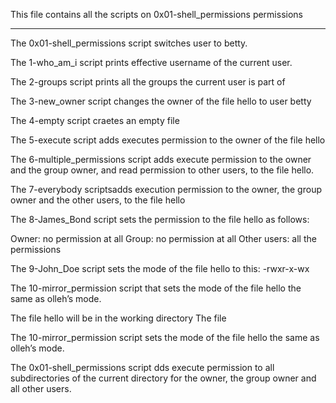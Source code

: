 This file contains all the scripts on 0x01-shell_permissions permissions
************************************************************************
The 0x01-shell_permissions script switches user to betty.

The 1-who_am_i script prints effective username of the current user.

The 2-groups script prints all the groups the current user is part of

The 3-new_owner script changes the owner of the file hello to user betty

The 4-empty script craetes an empty file

The 5-execute script adds executes permission to the owner of the file hello

The 6-multiple_permissions script adds execute permission to the owner and the group owner, and read permission to other users, to the file hello.

The 7-everybody scriptsadds execution permission to the owner, the group owner and the other users, to the file hello

The 8-James_Bond script sets the permission to the file hello as follows:

Owner: no permission at all
Group: no permission at all
Other users: all the permissions

The 9-John_Doe script sets the mode of the file hello to this:
-rwxr-x-wx

The 10-mirror_permission script that sets the mode of the file hello the same as olleh’s mode.

The file hello will be in the working directory
The file

The 10-mirror_permission script sets the mode of the file hello the same as olleh’s mode.

The 0x01-shell_permissions script dds execute permission to all subdirectories of the current directory for the owner, the group owner and all other users.
